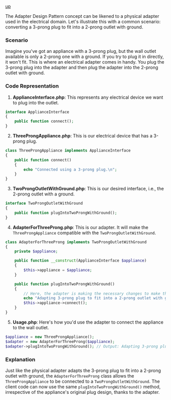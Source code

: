 [up](../README.md)

The Adapter Design Pattern concept can be likened to a physical adapter used in the electrical domain. Let's illustrate this with a common scenario: converting a 3-prong plug to fit into a 2-prong outlet with ground.

### Scenario

Imagine you've got an appliance with a 3-prong plug, but the wall outlet available is only a 2-prong one with a ground. If you try to plug it in directly, it won't fit. This is where an electrical adapter comes in handy. You plug the 3-prong plug into the adapter and then plug the adapter into the 2-prong outlet with ground.

### Code Representation

1. **ApplianceInterface.php**:
   This represents any electrical device we want to plug into the outlet.

```php
interface ApplianceInterface
{
    public function connect();
}
```

2. **ThreeProngAppliance.php**:
   This is our electrical device that has a 3-prong plug.

```php
class ThreeProngAppliance implements ApplianceInterface
{
    public function connect()
    {
        echo "Connected using a 3-prong plug.\n";
    }
}
```

3. **TwoProngOutletWithGround.php**:
   This is our desired interface, i.e., the 2-prong outlet with a ground.

```php
interface TwoProngOutletWithGround
{
    public function plugIntoTwoProngWithGround();
}
```

4. **AdapterForThreeProng.php**:
   This is our adapter. It will make the `ThreeProngAppliance` compatible with the `TwoProngOutletWithGround`.

```php
class AdapterForThreeProng implements TwoProngOutletWithGround
{
    private $appliance;

    public function __construct(ApplianceInterface $appliance)
    {
        $this->appliance = $appliance;
    }

    public function plugIntoTwoProngWithGround()
    {
        // Here, the adapter is making the necessary changes to make the three-prong plug fit into the two-prong outlet with ground.
        echo "Adapting 3-prong plug to fit into a 2-prong outlet with ground...\n";
        $this->appliance->connect();
    }
}
```

5. **Usage.php**:
   Here's how you'd use the adapter to connect the appliance to the wall outlet.

```php
$appliance = new ThreeProngAppliance();
$adapter = new AdapterForThreeProng($appliance);
$adapter->plugIntoTwoProngWithGround(); // Output: Adapting 3-prong plug to fit into a 2-prong outlet with ground... Connected using a 3-prong plug.
```

### Explanation

Just like the physical adapter adapts the 3-prong plug to fit into a 2-prong outlet with ground, the `AdapterForThreeProng` class allows the `ThreeProngAppliance` to be connected to a `TwoProngOutletWithGround`. The client code can now use the same `plugIntoTwoProngWithGround()` method, irrespective of the appliance's original plug design, thanks to the adapter.
